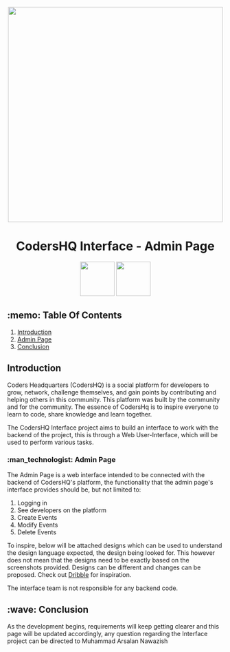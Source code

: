 <p align="center">
 <img width="500" src="https://www.arsal.xyz/CHQLogo.png">
 <h1 align="center">CodersHQ Interface - Admin Page</h1>
</p>

<p align="center">
 <a href="https://opensource.org/licenses/MIT" target="_blank"><img width="80" src="https://img.shields.io/badge/License-MIT-red.svg"></a>
 <a href="https://discord.gg/CPQHAZrg8b0" target="_blank"><img width="80" src="https://img.shields.io/badge/Discord-%237289DA.svg?style=for-the-badge&logo=discord&logoColor=white"></a>
</p>

<h2>:memo: Table Of Contents</h2>
<ol>
  <li><a href="#introduction">Introduction</a></li>
  <li><a href="#adminpage">Admin Page</a></li>
  <li><a href="#conclusion">Conclusion</a></li>
</ol>

<h2 id="introduction">Introduction</h2>
<p>Coders Headquarters (CodersHQ) is a social platform for developers to grow, network, challenge themselves, and gain points by contributing and helping others in this community. This platform was built by the community and for the community. The essence of CodersHq is to inspire everyone to learn to code, share knowledge and learn together.

The CodersHQ Interface project aims to build an interface to work with the backend of the project, this is through a Web User-Interface, which will be used to perform various tasks.</p>

<h3 id="adminpage">:man_technologist: Admin Page</h3>
<p> The Admin Page is a web interface intended to be connected with the backend of CodersHQ's platform, the functionality that the admin page's interface provides should be, but not limited to:
  <ol>
    <li>Logging in</li>
    <li>See developers on the platform</li>
    <li>Create Events</li>
    <li>Modify Events</li>
    <li>Delete Events</li>
  </ol>
To inspire, below will be attached designs which can be used to understand the design language expected, the design being looked for. This however does not mean that the designs need to be exactly based on the screenshots provided. Designs can be different and changes can be proposed. Check out <a href="https://dribbble.com/" target="_blank">Dribble</a> for inspiration.

The interface team is not responsible for any backend code.</p>

<h2 id="conclusion">:wave: Conclusion</h2>
<p>As the development begins, requirements will keep getting clearer and this page will be updated accordingly, any question regarding the Interface project can be directed to Muhammad Arsalan Nawazish</p>
